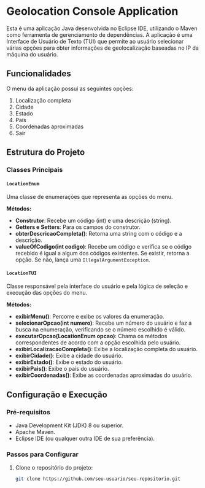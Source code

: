# Geolocation Console Application

Esta é uma aplicação Java desenvolvida no Eclipse IDE, utilizando o Maven como ferramenta de gerenciamento de dependências. A aplicação é uma Interface de Usuário de Texto (TUI) que permite ao usuário selecionar várias opções para obter informações de geolocalização baseadas no IP da máquina do usuário.

## Funcionalidades

O menu da aplicação possui as seguintes opções:
1. Localização completa
2. Cidade
3. Estado
4. País
5. Coordenadas aproximadas
6. Sair

## Estrutura do Projeto

### Classes Principais

#### `LocationEnum`

Uma classe de enumerações que representa as opções do menu.

**Métodos:**
- **Construtor**: Recebe um código (int) e uma descrição (string).
- **Getters e Setters**: Para os campos do construtor.
- **obterDescricaoCompleta()**: Retorna uma string com o código e a descrição.
- **valueOfCodigo(int codigo)**: Recebe um código e verifica se o código recebido é igual a algum dos códigos existentes. Se existir, retorna a opção. Se não, lança uma `IllegalArgumentException`.

#### `LocationTUI`

Classe responsável pela interface do usuário e pela lógica de seleção e execução das opções do menu.

**Métodos:**
- **exibirMenu()**: Percorre e exibe os valores da enumeração.
- **selecionarOpcao(int numero)**: Recebe um número do usuário e faz a busca na enumeração, verificando se o número escolhido é válido.
- **executarOpcao(LocationEnum opcao)**: Chama os métodos correspondentes de acordo com a opção escolhida pelo usuário.
- **exibirLocalizacaoCompleta()**: Exibe a localização completa do usuário.
- **exibirCidade()**: Exibe a cidade do usuário.
- **exibirEstado()**: Exibe o estado do usuário.
- **exibirPais()**: Exibe o país do usuário.
- **exibirCoordenadas()**: Exibe as coordenadas aproximadas do usuário.

## Configuração e Execução

### Pré-requisitos

- Java Development Kit (JDK) 8 ou superior.
- Apache Maven.
- Eclipse IDE (ou qualquer outra IDE de sua preferência).

### Passos para Configurar

1. Clone o repositório do projeto:
   ```sh
   git clone https://github.com/seu-usuario/seu-repositorio.git
